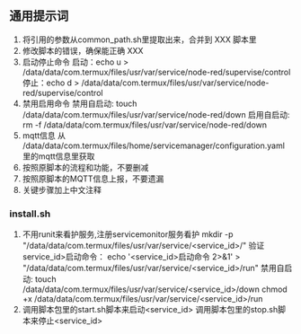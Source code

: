 ## 通用提示词
1. 将引用的参数从common_path.sh里提取出来，合并到 XXX 脚本里
2. 修改脚本的错误，确保能正确 XXX
3. 启动停止命令
   启动：echo u > /data/data/com.termux/files/usr/var/service/node-red/supervise/control
   停止：echo d > /data/data/com.termux/files/usr/var/service/node-red/supervise/control
4. 禁用启用命令
   禁用自启动: touch /data/data/com.termux/files/usr/var/service/node-red/down
   启用自启动: rm -f /data/data/com.termux/files/usr/var/service/node-red/down
5. mqtt信息
   从 /data/data/com.termux/files/home/servicemanager/configuration.yaml里的mqtt信息里获取
6. 按照原脚本的流程和功能，不要删减
7. 按照原脚本的MQTT信息上报，不要遗漏
8. 关键步骤加上中文注释

   
### install.sh
1. 不用runit来看护服务,注册servicemonitor服务看护
   mkdir -p "/data/data/com.termux/files/usr/var/service/<service_id>/"
   验证service_id>启动命令：
   echo '<service_id>启动命令 2>&1' > "/data/data/com.termux/files/usr/var/service/<service_id>/run"
   禁用自启动: touch /data/data/com.termux/files/usr/var/service/<service_id>/down
   chmod +x /data/data/com.termux/files/usr/var/service/<service_id>/run
2. 调用脚本包里的start.sh脚本来启动<service_id>
   调用脚本包里的stop.sh脚本来停止<service_id>


   
